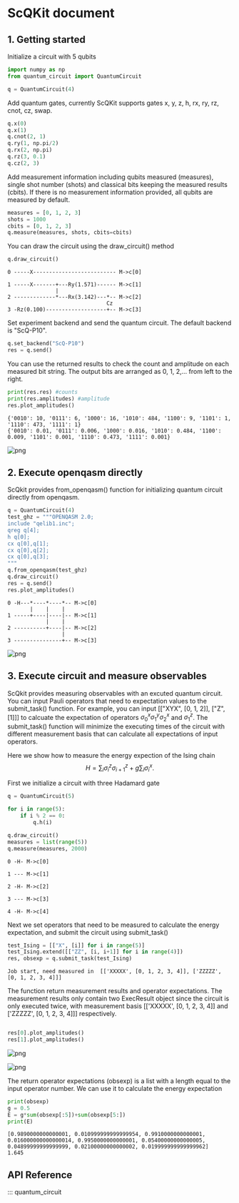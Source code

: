 # ScQKit document

## 1. Getting started

Initialize a circuit with 5 qubits 


```python
import numpy as np
from quantum_circuit import QuantumCircuit

q = QuantumCircuit(4)
```

Add quantum gates, currently ScQKit supports gates x, y, z, h, rx, ry, rz, cnot, cz, swap.


```python
q.x(0)
q.x(1) 
q.cnot(2, 1) 
q.ry(1, np.pi/2) 
q.rx(2, np.pi) 
q.rz(3, 0.1) 
q.cz(2, 3) 
```

Add measurement information including qubits measured (measures), single shot number (shots) and classical bits keeping the measured results (cbits). If there is no measurement information provided, all qubits are measured by default.  


```python
measures = [0, 1, 2, 3]
shots = 1000
cbits = [0, 1, 2, 3]
q.measure(measures, shots, cbits=cbits)
```

You can draw the circuit using the draw_circuit() method


```python
q.draw_circuit()
```

    0 -----X-------------------------- M->c[0]
                                      
    1 -----X-------+---Ry(1.571)------ M->c[1]
                   |                  
    2 -------------*---Rx(3.142)---*-- M->c[2]
                                   Cz 
    3 -Rz(0.100)-------------------+-- M->c[3]
    

Set experiment backend and send the quantum circuit. The default backend is "ScQ-P10".


```python
q.set_backend("ScQ-P10")
res = q.send()
```

You can use the returned results to check the count and amplitude on each measured bit string. The output bits are arranged as 0, 1, 2,... from left to the right.


```python
print(res.res) #counts
print(res.amplitudes) #amplitude
res.plot_amplitudes()
```

    {'0010': 10, '0111': 6, '1000': 16, '1010': 484, '1100': 9, '1101': 1, '1110': 473, '1111': 1}
    {'0010': 0.01, '0111': 0.006, '1000': 0.016, '1010': 0.484, '1100': 0.009, '1101': 0.001, '1110': 0.473, '1111': 0.001}
    


    
![png](scqkit_document_files/scqkit_document_11_1.png)
    


## 2. Execute openqasm directly
ScQkit provides from_openqasm() function for initializing quantum circuit directly from openqasm.


```python
q = QuantumCircuit(4)
test_ghz = """OPENQASM 2.0;
include "qelib1.inc";
qreg q[4];
h q[0];
cx q[0],q[1];
cx q[0],q[2];
cx q[0],q[3];
"""
q.from_openqasm(test_ghz)
q.draw_circuit()
res = q.send()
res.plot_amplitudes()
```

    0 -H---*----*----*-- M->c[0]
           |    |    |  
    1 -----+----|----|-- M->c[1]
                |    |  
    2 ----------+----|-- M->c[2]
                     |  
    3 ---------------+-- M->c[3]
    


    
![png](scqkit_document_files/scqkit_document_13_1.png)
    


## 3. Execute circuit and measure observables

ScQkit provides measuring observables with an excuted quantum circuit. You can input Pauli operators that need to expectation values to the submit_task() function.
For example, you can input [["XYX", [0, 1, 2]], ["Z", [1]]] to calcuate the expectation of operators $\sigma^x_0\sigma^y_1\sigma^x_2$ and $\sigma^z_1$.
The submit_task() function will minimize the executing times of the circuit with different measurement basis that can calculate all expectations of input operators. 

Here we show how to measure the energy expection of the Ising chain
$$H=\sum_i \sigma^z_i \sigma^z_{i+1} + g \sum_i \sigma^x_i.$$

First we initialize a circuit with three Hadamard gate


```python
q = QuantumCircuit(5)

for i in range(5):
    if i % 2 == 0:
        q.h(i)

q.draw_circuit()
measures = list(range(5))
q.measure(measures, 2000)

```

    0 -H- M->c[0]
         
    1 --- M->c[1]
         
    2 -H- M->c[2]
         
    3 --- M->c[3]
         
    4 -H- M->c[4]
    

Next we set operators that need to be measured to calculate the energy expectation, and submit the circuit using submit_task()


```python
test_Ising = [["X", [i]] for i in range(5)]
test_Ising.extend([["ZZ", [i, i+1]] for i in range(4)])
res, obsexp = q.submit_task(test_Ising)
```

    Job start, need measured in  [['XXXXX', [0, 1, 2, 3, 4]], ['ZZZZZ', [0, 1, 2, 3, 4]]]
    

The function return measurement results and operator expectations. The measurement results only contain two ExecResult object since the circuit is only executed twice, with measurement basis  [['XXXXX', [0, 1, 2, 3, 4]] and ['ZZZZZ', [0, 1, 2, 3, 4]]] respectively.


```python

res[0].plot_amplitudes()
res[1].plot_amplitudes()

```


    
![png](scqkit_document_files/scqkit_document_19_0.png)
    



    
![png](scqkit_document_files/scqkit_document_19_1.png)
    


The return operator expectations (obsexp) is a list with a length equal to the input operator number. We can use it to calculate the energy expectation 


```python
print(obsexp)
g = 0.5
E = g*sum(obsexp[:5])+sum(obsexp[5:])
print(E)

```

    [0.9890000000000001, 0.010999999999999954, 0.9910000000000001, 0.016000000000000014, 0.9950000000000001, 0.05400000000000005, 0.04899999999999999, 0.02100000000000002, 0.019999999999999962]
    1.645
    
## API Reference

::: quantum_circuit